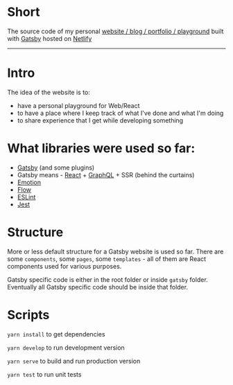 # Short

The source code of my personal [website / blog / portfolio / playground](https://zubko.io/) built with [Gatsby](https://www.gatsbyjs.org) hosted on [Netlify](https://www.netlify.com/)

---

# Intro

The idea of the website is to:
- have a personal playground for Web/React
- to have a place where I keep track of what I've done and what I'm doing
- to share experience that I get while developing something

# What libraries were used so far:

- [Gatsby](https://www.gatsbyjs.org/) (and some plugins)
- Gatsby means - [React](https://reactjs.org/) + [GraphQL](https://graphql.org/) + SSR (behind the curtains)
- [Emotion](https://emotion.sh)
- [Flow](https://flow.org/)
- [ESLint](https://eslint.org/)
- [Jest](https://jestjs.io/)

# Structure

More or less default structure for a Gatsby website is used so far.
There are some `components`, some `pages`, some `templates` - all of them are React components used for various purposes.

Gatsby specific code is either in the root folder or inside `gatsby` folder. Eventually all Gatsby specific code should be inside that folder.

# Scripts

`yarn install` to get dependencies

`yarn develop` to run development version

`yarn serve` to build and run production version

`yarn test` to run unit tests
